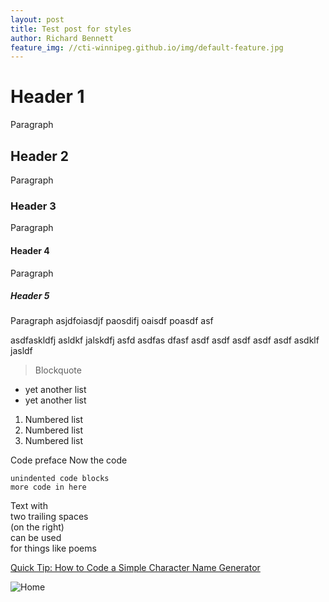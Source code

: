 ```yaml
---
layout: post
title: Test post for styles
author: Richard Bennett
feature_img: //cti-winnipeg.github.io/img/default-feature.jpg
---
```


# Header 1

Paragraph

## Header 2

Paragraph

### Header 3

Paragraph

#### Header 4

Paragraph

##### Header 5

Paragraph asjdfoiasdjf paosdifj oaisdf poasdf asf

asdfaskldfj asldkf jalskdfj asfd
asdfas dfasf asdf asdf
asdf asdf asdf asdklf jasldf


> Blockquote

+ yet another list
+ yet another list

1. Numbered list
2. Numbered list
3. Numbered list

Code preface
  Now the code

~~~
unindented code blocks
more code in here
~~~

Text with  
two trailing spaces  
(on the right)  
can be used  
for things like poems  

[Quick Tip: How to Code a Simple Character Name Generator](http://warpedvisions.org)

![Home](//cti-winnipeg.github.io/img/default-feature.jpg "Title is optional")


